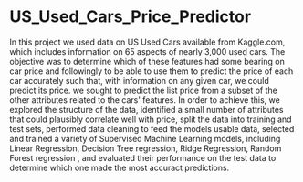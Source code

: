 # US_Used_Cars_Price_Predictor

In this project we used data on US Used Cars available from Kaggle.com, which includes information on 65 aspects of nearly 3,000 used cars. The objective was to determine which of these features had some bearing on car price and followingly to be able to use them to predict the price of each car accurately such that, with information on any given car, we could predict its price. we sought to predict the list price from a subset of the other attributes related to the cars' features. In order to achieve this, we explored the structure of the data, identified a small number of attributes that could plausibly correlate well with price, split the data into training and test sets, performed data cleaning to feed the models usable data, 
selected and trained a variety of Supervised Machine Learning models, including Linear Regression, Decision Tree regression, Ridge Regression, Random Forest regression , and evaluated their performance on the test data to determine which one made the most accuract predictions.
